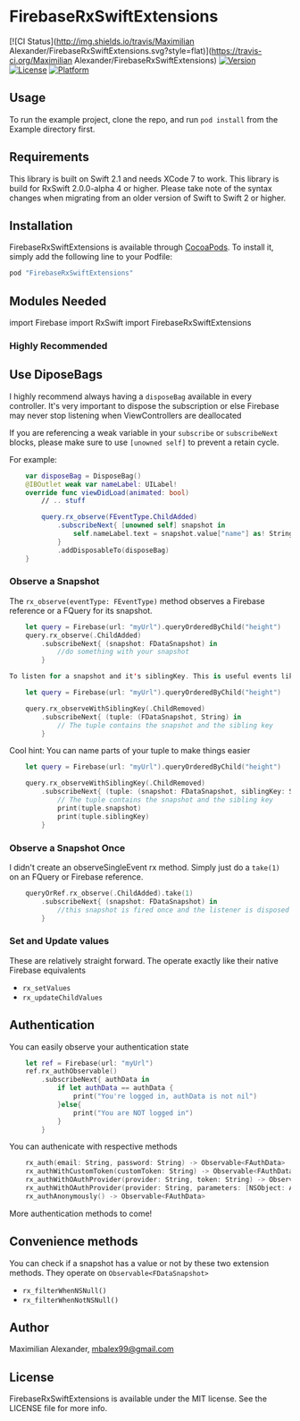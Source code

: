 # FirebaseRxSwiftExtensions

[![CI Status](http://img.shields.io/travis/Maximilian Alexander/FirebaseRxSwiftExtensions.svg?style=flat)](https://travis-ci.org/Maximilian Alexander/FirebaseRxSwiftExtensions)
[![Version](https://img.shields.io/cocoapods/v/FirebaseRxSwiftExtensions.svg?style=flat)](http://cocoapods.org/pods/FirebaseRxSwiftExtensions)
[![License](https://img.shields.io/cocoapods/l/FirebaseRxSwiftExtensions.svg?style=flat)](http://cocoapods.org/pods/FirebaseRxSwiftExtensions)
[![Platform](https://img.shields.io/cocoapods/p/FirebaseRxSwiftExtensions.svg?style=flat)](http://cocoapods.org/pods/FirebaseRxSwiftExtensions)

## Usage

To run the example project, clone the repo, and run `pod install` from the Example directory first.

## Requirements

This library is built on Swift 2.1 and needs XCode 7 to work.
This library is build for RxSwift 2.0.0-alpha 4 or higher. Please take note of the syntax changes when migrating from an
older version of Swift to Swift 2 or higher.

## Installation

FirebaseRxSwiftExtensions is available through [CocoaPods](http://cocoapods.org). To install
it, simply add the following line to your Podfile:

```ruby
pod "FirebaseRxSwiftExtensions"
```

## Modules Needed

import Firebase
import RxSwift
import FirebaseRxSwiftExtensions

### Highly Recommended

## Use DiposeBags
I highly recommend always having a `disposeBag` available in every controller.
It's very important to dispose the subscription or else Firebase may never stop listening when ViewControllers are deallocated

If you are referencing a weak variable in your `subscribe` or `subscribeNext` blocks, please make sure to use `[unowned self]` to prevent
a retain cycle.

For example:

```swift
    var disposeBag = DisposeBag()
    @IBOutlet weak var nameLabel: UILabel!
    override func viewDidLoad(animated: bool)
        // .. stuff

        query.rx_observe(FEventType.ChildAdded)
            .subscribeNext{ [unowned self] snapshot in
                self.nameLabel.text = snapshot.value["name"] as! String
            }
            .addDisposableTo(disposeBag)
    }
```

### Observe a Snapshot

The `rx_observe(eventType: FEventType)` method observes a Firebase reference or a FQuery for its snapshot.

```swift
    let query = Firebase(url: "myUrl").queryOrderedByChild("height")
    query.rx_observe(.ChildAdded)
        .subscribeNext{ (snapshot: FDataSnapshot) in
            //do something with your snapshot
        }

To listen for a snapshot and it's siblingKey. This is useful events like FEventType.ChildMoved and FEventType.ChildChanged

    let query = Firebase(url: "myUrl").queryOrderedByChild("height")

    query.rx_observeWithSiblingKey(.ChildRemoved)
        .subscribeNext{ (tuple: (FDataSnapshot, String) in
            // The tuple contains the snapshot and the sibling key
        }
```

Cool hint: You can name parts of your tuple to make things easier

```swift
    let query = Firebase(url: "myUrl").queryOrderedByChild("height")

    query.rx_observeWithSiblingKey(.ChildRemoved)
        .subscribeNext{ (tuple: (snapshot: FDataSnapshot, siblingKey: String) in
            // The tuple contains the snapshot and the sibling key
            print(tuple.snapshot)
            print(tuple.siblingKey)
        }
```


### Observe a Snapshot Once

I didn't create an observeSingleEvent rx method. Simply just do a `take(1)` on an FQuery or Firebase reference.

```swift
    queryOrRef.rx_observe(.ChildAdded).take(1)
        .subscribeNext{ (snapshot: FDataSnapshot) in
            //this snapshot is fired once and the listener is disposed of as soon as it fires just once.
        }
```

### Set and Update values

These are relatively straight forward. The operate exactly like their native Firebase equivalents

- `rx_setValues`
- `rx_updateChildValues`

## Authentication

You can easily observe your authentication state

```swift
    let ref = Firebase(url: "myUrl")
    ref.rx_authObservable()
        .subscribeNext{ authData in
            if let authData == authData {
                print("You're logged in, authData is not nil")
            }else{
                print("You are NOT logged in")
            }
        }
```

You can authenicate with respective methods

```swift
    rx_auth(email: String, password: String) -> Observable<FAuthData>
    rx_authWithCustomToken(customToken: String) -> Observable<FAuthData>
    rx_authWithOAuthProvider(provider: String, token: String) -> Observable<FAuthData>
    rx_authWithOAuthProvider(provider: String, parameters: [NSObject: AnyObject]) -> Observable<FAuthData>
    rx_authAnonymously() -> Observable<FAuthData>
```

More authentication methods to come!

## Convenience methods

You can check if a snapshot has a value or not by these two extension methods. They operate on `Observable<FDataSnapshot>`

- `rx_filterWhenNSNull()`
- `rx_filterWhenNotNSNull()`

## Author

Maximilian Alexander, mbalex99@gmail.com

## License

FirebaseRxSwiftExtensions is available under the MIT license. See the LICENSE file for more info.
